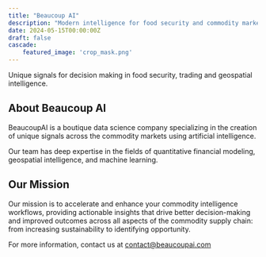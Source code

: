 ```yaml
---
title: "Beaucoup AI"
description: "Modern intelligence for food security and commodity markets"
date: 2024-05-15T00:00:00Z
draft: false
cascade:
    featured_image: 'crop_mask.png'
---
```


Unique signals for decision making in food security, trading and geospatial intelligence. 


## About Beaucoup AI

BeaucoupAI is a boutique data science company specializing in the creation of unique signals across the commodity markets using artificial intelligence.

Our team has deep expertise in the fields of quantitative financial modeling, geospatial intelligence, and machine learning.

## Our Mission

Our mission is to accelerate and enhance your commodity intelligence workflows, providing actionable insights that drive better decision-making and improved outcomes across all aspects of the commodity supply chain: from increasing sustainability to identifying opportunity.

For more information, contact us at [contact@beaucoupai.com](mailto:contact@beaucoupai.com)

